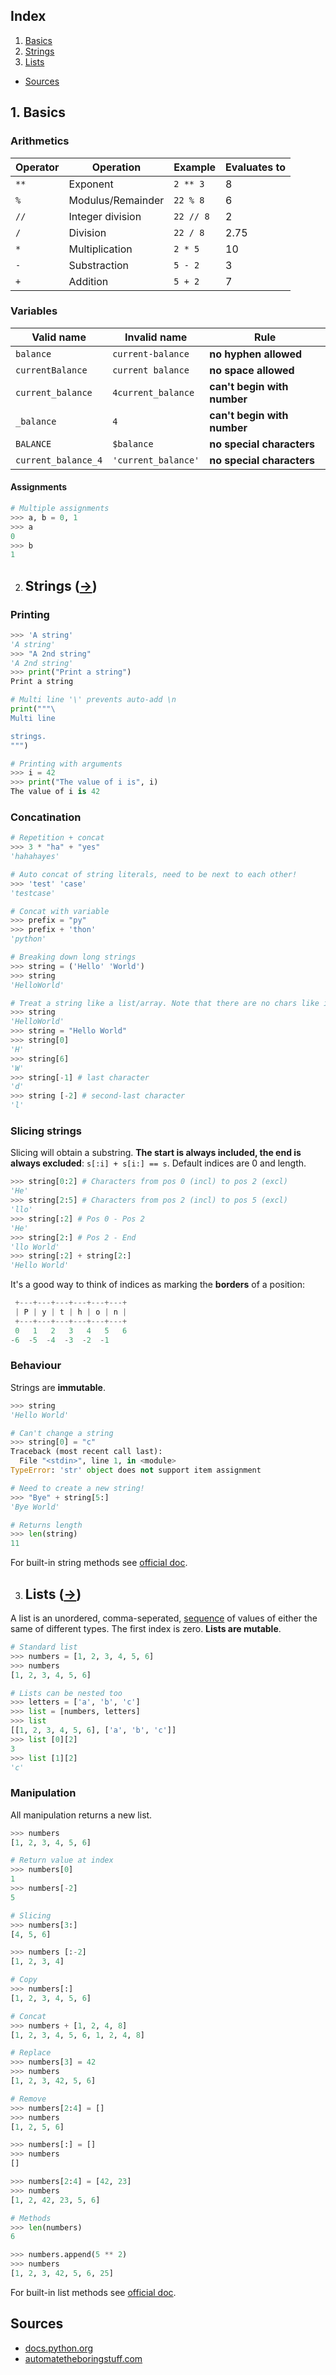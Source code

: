 ## Index
1. [Basics](https://github.com/obitech/python_cheatsheet#basics)
2. [Strings](https://github.com/obitech/python_cheatsheet#strings)
3. [Lists](https://github.com/obitech/python_cheatsheet#lists)
* [Sources](https://github.com/obitech/python_cheatsheet#sources)

## 1. Basics
### Arithmetics
Operator | Operation | Example | Evaluates to
--- | --- | --- | --- 
``**`` | Exponent | ``2 ** 3`` | 8
``%`` | Modulus/Remainder | ``22 % 8`` | 6
``//`` | Integer division | ``22 // 8`` | 2
``/`` | Division | ``22 / 8`` | 2.75
``*`` | Multiplication | ``2 * 5`` | 10
``-`` | Substraction | ``5 - 2 `` | 3
``+`` | Addition | ``5 + 2`` | 7

### Variables
Valid name | Invalid name | Rule
--- | --- | ---
``balance`` | ``current-balance`` | __no hyphen allowed__
``currentBalance`` | ``current balance`` | __no space allowed__
``current_balance`` | ``4current_balance`` | __can't begin with number__
``_balance`` | ``4`` | __can't begin with number__
``BALANCE`` | ``$balance`` | __no special characters__
``current_balance_4`` | ``'current_balance'``| __no special characters__

#### Assignments
```python
# Multiple assignments
>>> a, b = 0, 1
>>> a
0
>>> b
1
```
2. ## Strings ([->](https://docs.python.org/3/tutorial/introduction.html#strings "Python 3.6 - Strings"))
### Printing
```python
>>> 'A string'
'A string'
>>> "A 2nd string"
'A 2nd string'
>>> print("Print a string")
Print a string

# Multi line '\' prevents auto-add \n
print("""\
Multi line

strings.
""")

# Printing with arguments
>>> i = 42
>>> print("The value of i is", i)
The value of i is 42
```

### Concatination
```python
# Repetition + concat
>>> 3 * "ha" + "yes"
'hahahayes'

# Auto concat of string literals, need to be next to each other!
>>> 'test' 'case'
'testcase'

# Concat with variable
>>> prefix = "py"
>>> prefix + 'thon'
'python'

# Breaking down long strings
>>> string = ('Hello' 'World')
>>> string
'HelloWorld'

# Treat a string like a list/array. Note that there are no chars like in C, Just a string with size 1
>>> string
'HelloWorld'
>>> string = "Hello World"
>>> string[0]
'H'
>>> string[6]
'W'
>>> string[-1] # last character
'd'
>>> string [-2] # second-last character
'l'
```

### Slicing strings
Slicing will obtain a substring. __The start is always included, the end is always excluded__: ``s[:i] + s[i:] == s``. Default indices are 0 and length.
```python
>>> string[0:2] # Characters from pos 0 (incl) to pos 2 (excl)
'He'
>>> string[2:5] # Characters from pos 2 (incl) to pos 5 (excl)
'llo'
>>> string[:2] # Pos 0 - Pos 2
'He'
>>> string[2:] # Pos 2 - End
'llo World'
>>> string[:2] + string[2:]
'Hello World'
```
It's a good way to think of indices as marking the __borders__ of a position:
```python
 +---+---+---+---+---+---+
 | P | y | t | h | o | n |
 +---+---+---+---+---+---+
 0   1   2   3   4   5   6
-6  -5  -4  -3  -2  -1
```

### Behaviour
Strings are __immutable__.
```python
>>> string
'Hello World'

# Can't change a string
>>> string[0] = "c"
Traceback (most recent call last):
  File "<stdin>", line 1, in <module>
TypeError: 'str' object does not support item assignment

# Need to create a new string!
>>> "Bye" + string[5:]
'Bye World'

# Returns length
>>> len(string)
11
```
For built-in string methods see [official doc](https://docs.python.org/3/library/stdtypes.html#string-methods "Python 3.6 - String Methods").

3. ## Lists ([->](https://docs.python.org/3/tutorial/introduction.html#lists "Python 3.6 - Lists"))
A list is an unordered, comma-seperated, [sequence](https://docs.python.org/3/glossary.html#term-sequence "Python 3.6 - Gloassary") of values of either the same of different types. The first index is zero. __Lists are mutable__.
```python
# Standard list
>>> numbers = [1, 2, 3, 4, 5, 6]
>>> numbers
[1, 2, 3, 4, 5, 6]

# Lists can be nested too
>>> letters = ['a', 'b', 'c']
>>> list = [numbers, letters]
>>> list
[[1, 2, 3, 4, 5, 6], ['a', 'b', 'c']]
>>> list [0][2]
3
>>> list [1][2]
'c'
```

### Manipulation
All manipulation returns a new list.
```python
>>> numbers
[1, 2, 3, 4, 5, 6]

# Return value at index
>>> numbers[0]
1
>>> numbers[-2]
5

# Slicing
>>> numbers[3:]
[4, 5, 6]

>>> numbers [:-2]
[1, 2, 3, 4]

# Copy
>>> numbers[:]
[1, 2, 3, 4, 5, 6]

# Concat
>>> numbers + [1, 2, 4, 8]
[1, 2, 3, 4, 5, 6, 1, 2, 4, 8]

# Replace
>>> numbers[3] = 42
>>> numbers
[1, 2, 3, 42, 5, 6]

# Remove
>>> numbers[2:4] = []
>>> numbers
[1, 2, 5, 6]

>>> numbers[:] = []
>>> numbers
[]

>>> numbers[2:4] = [42, 23]
>>> numbers
[1, 2, 42, 23, 5, 6]

# Methods
>>> len(numbers)
6

>>> numbers.append(5 ** 2)
>>> numbers
[1, 2, 3, 42, 5, 6, 25]
```
For built-in list methods see [official doc](https://docs.python.org/3/tutorial/datastructures.html#more-on-lists "Python 3.6 - More on Lists").

## Sources
* [docs.python.org](https://docs.python.org/3/)
* [automatetheboringstuff.com](https://automatetheboringstuff.com)